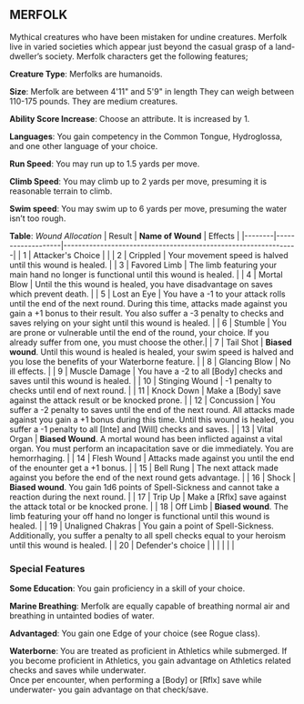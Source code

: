 ## MERFOLK
Mythical creatures who have been mistaken for undine creatures. Merfolk live in varied societies which appear just beyond the casual grasp of a land-dweller’s society. Merfolk characters get the following features;

**Creature Type**: Merfolks are humanoids.

**Size**: Merfolk are between 4'11" and 5'9" in length They can weigh between 110-175 pounds. They are medium creatures.

**Ability Score Increase**: Choose an attribute. It is increased by 1.

**Languages**: You gain competency in the Common Tongue, Hydroglossa, and one other language of your choice.

**Run Speed**: You may run up to 1.5 yards per move.

**Climb Speed**: You may climb up to 2 yards per move, presuming it is reasonable terrain to climb.

**Swim speed**: You may swim up to 6 yards per move, presuming the water isn’t too rough.

**Table**: *Wound Allocation*
| Result | **Name of Wound** | Effects                                                        |
|--------|-------------------|----------------------------------------------------------------|
|   1    | Attacker's Choice |                                                                |
|   2    | Crippled          | Your movement speed is halved until this wound is healed.      |
|   3    | Favored Limb      | The limb featuring your main hand no longer is functional until this wound is healed. |
|   4    | Mortal Blow       | Until the this wound is healed, you have disadvantage on saves which prevent death. |
|   5    | Lost an Eye       | You have a -1 to your attack rolls until the end of the next round. During this time, attacks made against you gain a +1 bonus to their result. You also suffer a -3 penalty to checks and saves relying on your sight until this wound is healed. |
|   6    | Stumble      | You are prone or vulnerable until the end of the round, your choice. If you already suffer from one, you must choose the other.|
|   7    | Tail Shot | **Biased wound**. Until this wound is healed is healed, your swim speed is halved and you lose the benefits of your Waterborne feature. |
|   8    | Glancing Blow     | No ill effects.                                     |
|   9    | Muscle Damage     | You have a -2 to all [Body] checks and saves until this wound is healed. |
|   10   | Stinging Wound    | -1 penalty to checks until end of next round. |
|   11   | Knock Down | Make a [Body] save against the attack result  or be knocked prone. |
|   12   | Concussion | You suffer a -2 penalty to saves until the end of the next round. All attacks made against you gain a +1 bonus during this time. Until this wound is healed, you suffer a -1 penalty to all [Inte] and [Will] checks and saves. |
|   13   | Vital Organ | **Biased Wound**. A mortal wound has been inflicted against a vital organ. You must perform an incapacitation save or die immediately. You are hemorrhaging. |
|   14   | Flesh Wound | Attacks made against you until the end of the enounter get a +1 bonus. |
|   15   | Bell Rung | The next attack made against you before the end of the next round gets advantage.  |
|   16   | Shock | **Biased wound**. You gain 1d6 points of Spell-Sickness and cannot take a reaction during the next round. |
|   17   | Trip Up           | Make a [Rflx] save against the attack total or be knocked prone.                                  |
|   18   | Off Limb | **Biased wound**. The limb featuring your off hand no longer is functional until this wound is healed. |
|   19   | Unaligned Chakras | You gain a point of Spell-Sickness. Additionally, you suffer a penalty to all spell checks equal to your heroism until this wound is healed. |
|   20   | Defender's choice |                                   |
|        |                                                |                                   |

### Special Features

**Some Education**: You gain proficiency in a skill of your choice.

**Marine Breathing**: Merfolk are equally capable of breathing normal air and breathing in untainted bodies of water.

**Advantaged**: You gain one Edge of your choice (see Rogue class).

**Waterborne**: You are treated as proficient in Athletics while submerged. If you become proficient in Athletics, you gain advantage on Athletics related checks and saves while underwater.  
Once per encounter, when performing a [Body] or [Rflx] save while underwater- you gain advantage on that check/save.
